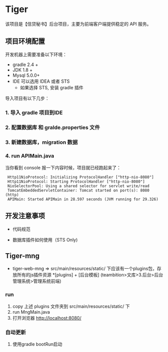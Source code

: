 # Tiger

该项目是【信贷秘书】后台项目，主要为前端客户端提供稳定的 API 服务。


## 项目环境配置

开发机器上需要准备以下环境：

* gradle 2.4 +
* JDK 1.8 +
* Mysql 5.0.0+
* IDE 可以选用 IDEA 或者 STS
    * 如果选择 STS, 安装 gradle 插件


导入项目有以下几步：

### 1. 导入 gradle 项目到IDE

### 2. 配置数据库 和 gralde.properties 文件

### 3. 新建数据库，migration 数据

### 4. run APIMain.java

当你看到 console 报一下内容时候，项目就已经跑起来了：


```
 Http11NioProtocol: Initializing ProtocolHandler ["http-nio-8080"]
 Http11NioProtocol: Starting ProtocolHandler ["http-nio-8080"]
 NioSelectorPool: Using a shared selector for servlet write/read
 TomcatEmbeddedServletContainer: Tomcat started on port(s): 8080 (http)
 APIMain: Started APIMain in 28.597 seconds (JVM running for 29.326)
```

## 开发注意事项

* 代码规范

* 数据库插件如何使用（STS Only)

## Tiger-mng

* tiger-web-mng => src/main/resources/static/ 下应该有一个plugins包，存放所有的js插件资源
  *[plugins] + [后台模板] (teambition>文库>3.后台>后台管理系统>管理系统前端)

### run

1. copy 上述 plugins 文件夹到 src/main/resources/static/ 下
2. run MngMain.java
3. 打开浏览器 [http://localhost:8080/](http://localhost:8080/)

### 自动更新
1. 使用gradle bootRun启动
